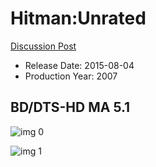 # Hitman:Unrated

[Discussion Post](https://www.avsforum.com/threads/bass-eq-for-filtered-movies.2995212/post-57287982)

* Release Date: 2015-08-04
* Production Year: 2007

## BD/DTS-HD MA 5.1

![img 0](https://i.imgur.com/bWrC2Au.jpg)

![img 1](https://i.imgur.com/sFr60EW.jpg)


